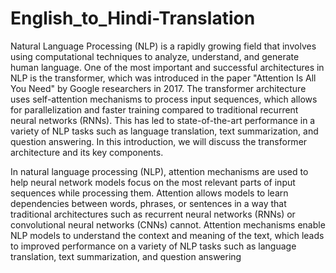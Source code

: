 # English_to_Hindi-Translation

Natural Language Processing (NLP) is a rapidly growing field that involves using computational techniques to analyze, understand, and generate human language. One of the most important and successful architectures in NLP is the transformer, which was introduced in the paper "Attention Is All You Need" by Google researchers in 2017. The transformer architecture uses self-attention mechanisms to process input sequences, which allows for parallelization and faster training compared to traditional recurrent neural networks (RNNs). This has led to state-of-the-art performance in a variety of NLP tasks such as language translation, text summarization, and question answering. In this introduction, we will discuss the transformer architecture and its key components.


In natural language processing (NLP), attention mechanisms are used to help neural network models focus on the most relevant parts of input sequences while processing them. Attention allows models to learn dependencies between words, phrases, or sentences in a way that traditional architectures such as recurrent neural networks (RNNs) or convolutional neural networks (CNNs) cannot. Attention mechanisms enable NLP models to understand the context and meaning of the text, which leads to improved performance on a variety of NLP tasks such as language translation, text summarization, and question answering
